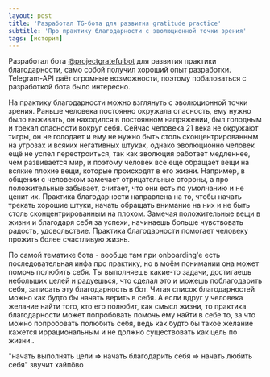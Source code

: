 ```yaml
---
layout: post
title: 'Разработал TG-бота для развития gratitude practice'
subtitle: 'Про практику благодарности с эволюционной точки зрения'
tags: [история]
---
```


Разработал бота [@projectgratefulbot](https://t.me/projectgratefulbot) для развития практики благодарности, само собой получил хороший опыт разработки. Telegram-API даёт огромные возможности, поэтому побаловаться с разработкой бота было интересно.

На практику благодарности можно взглянуть с эволюционной точки зрения. Раньше человека постоянно окружала опасность, ему нужно было выживать, он находился в постоянном напряжении, был голодным и трекал опасности вокруг себя. Сейчас человека 21 века не окружают тигры, он не голодает и ему не нужно быть столь сконцентрированным на угрозах и всяких негативных штуках, однако эволюционно человек ещё не успел перестроиться, так как эволюция работает медленнее, чем развивается мир, и поэтому человек все ещё обращает вещи на всякие плохие вещи, которые происходят в его жизни. Например, в общении с человеком замечает отрицательные стороны, а про положительные забывает, считает, что они есть по умолчанию и не ценит их. Практика благодарности направлена на то, чтобы начать трекать хорошие штуки, начать обращать внимание на них и не быть столь сконцентрированным на плохом. Замечая положительные вещи в жизни и благодаря себя за успехи, начинаешь больше чувствовать радость, удовольствие. Практика благодарности помогает человеку прожить более счастливую жизнь.

По самой тематике бота - вообще там при onboarding'e есть последовательная инфа про практику, но в моём понимании она может помочь полюбить себя. Ты выполняешь какие-то задачи, достигаешь небольших целей и радуешься, что сделал это и можешь поблагодарить себя, записать эту благодарность в бот. Читая список благодарностей можно как будто бы начать верить в себя. А если вдруг у человека желание найти того, кто его полюбит, как смысл жизни, то практика благодарности может попробовать помочь ему найти в себе то, за что можно попробовать полюбить себя, ведь как будто бы такое желание кажется иррациональным и не должно существовать как цель по жизни..

"начать выполнять цели => начать благодарить себя => начать любить себя"
звучит хайпöво